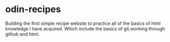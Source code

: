 # odin-recipes
Building the first simple recipe website to practice all of the basics of html knowledge I have acquired. Which include the basics of git,working through github and html.